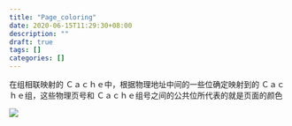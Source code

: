 ```yaml
---
title: "Page_coloring"
date: 2020-06-15T11:29:30+08:00
description: ""
draft: true
tags: []
categories: []
---
```


在组相联映射的 Ｃａｃｈｅ中，根据物理地址中间的一些位确定映射到的 Ｃａｃｈｅ组，这些物理页号和
Ｃａｃｈｅ组号之间的公共位所代表的就是页面的颜色

![](https://gitee.com/chengshuyi/scripts/raw/master/img/20200615113106.png)